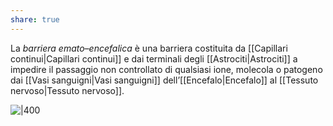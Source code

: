 ```yaml
---
share: true
---
```

La *barriera emato–encefalica* è una barriera costituita da [[Capillari continui|Capillari continui]] e dai terminali degli [[Astrociti|Astrociti]] a impedire il passaggio non controllato di qualsiasi ione, molecola o patogeno dai [[Vasi sanguigni|Vasi sanguigni]] dell’[[Encefalo|Encefalo]] al [[Tessuto nervoso|Tessuto nervoso]].


![|400](e6de4986f4c6a97954a74ea063991cc5_MD5%201.jpg)